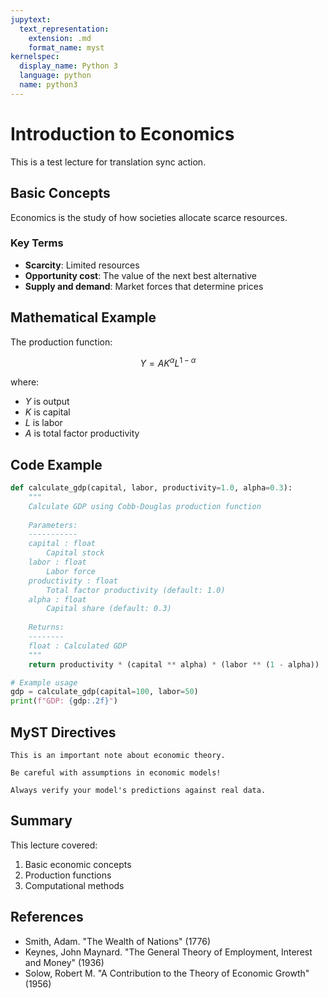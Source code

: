 ```yaml
---
jupytext:
  text_representation:
    extension: .md
    format_name: myst
kernelspec:
  display_name: Python 3
  language: python
  name: python3
---
```


# Introduction to Economics

This is a test lecture for translation sync action.

## Basic Concepts

Economics is the study of how societies allocate scarce resources.

### Key Terms

- **Scarcity**: Limited resources
- **Opportunity cost**: The value of the next best alternative
- **Supply and demand**: Market forces that determine prices

## Mathematical Example

The production function:

$$
Y = A K^{\alpha} L^{1-\alpha}
$$

where:
- $Y$ is output
- $K$ is capital  
- $L$ is labor
- $A$ is total factor productivity

## Code Example

```python
def calculate_gdp(capital, labor, productivity=1.0, alpha=0.3):
    """
    Calculate GDP using Cobb-Douglas production function
    
    Parameters:
    -----------
    capital : float
        Capital stock
    labor : float
        Labor force
    productivity : float
        Total factor productivity (default: 1.0)
    alpha : float
        Capital share (default: 0.3)
        
    Returns:
    --------
    float : Calculated GDP
    """
    return productivity * (capital ** alpha) * (labor ** (1 - alpha))

# Example usage
gdp = calculate_gdp(capital=100, labor=50)
print(f"GDP: {gdp:.2f}")
```

## MyST Directives

```{note}
This is an important note about economic theory.
```

```{warning}
Be careful with assumptions in economic models!
```

```{tip}
Always verify your model's predictions against real data.
```

## Summary

This lecture covered:
1. Basic economic concepts
2. Production functions
3. Computational methods

## References

- Smith, Adam. "The Wealth of Nations" (1776)
- Keynes, John Maynard. "The General Theory of Employment, Interest and Money" (1936)
- Solow, Robert M. "A Contribution to the Theory of Economic Growth" (1956)
